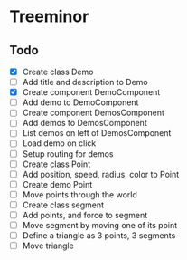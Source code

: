 # Treeminor

## Todo

- [x] Create class Demo
- [ ] Add title and description to Demo
- [x] Create component DemoComponent
- [ ] Add demo to DemoComponent
- [ ] Create component DemosComponent
- [ ] Add demos to DemosComponent
- [ ] List demos on left of DemosComponent
- [ ] Load demo on click
- [ ] Setup routing for demos
- [ ] Create class Point
- [ ] Add position, speed, radius, color to Point
- [ ] Create demo Point
- [ ] Move points through the world
- [ ] Create class segment
- [ ] Add points, and force to segment
- [ ] Move segment by moving one of its point
- [ ] Define a triangle as 3 points, 3 segments
- [ ] Move triangle
